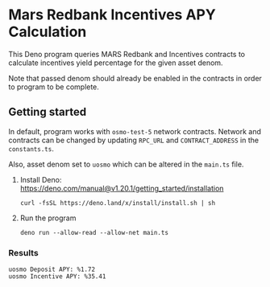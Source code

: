 # Mars Redbank Incentives APY Calculation

This Deno program queries MARS Redbank and Incentives contracts to calculate incentives yield percentage for the given asset denom.

Note that passed denom should already be enabled in the contracts in order to program to be complete.

## Getting started

In default, program works with `osmo-test-5` network contracts. Network and contracts can be changed by updating `RPC_URL` and `CONTRACT_ADDRESS` in the `constants.ts`.

Also, asset denom set to `uosmo` which can be altered in the `main.ts` file.

1. Install Deno: https://deno.com/manual@v1.20.1/getting_started/installation

   ```
   curl -fsSL https://deno.land/x/install/install.sh | sh
   ```

2. Run the program
   ```
   deno run --allow-read --allow-net main.ts
   ```

### Results

```
uosmo Deposit APY: %1.72
uosmo Incentive APY: %35.41
```
